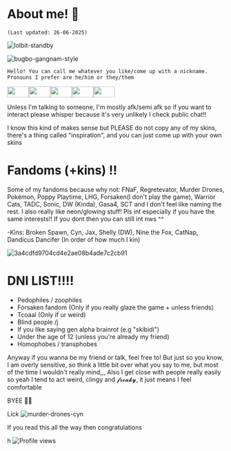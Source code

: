 # About me! 🥌
    (Last updated: 26-06-2025)

![lolbit-standby](https://raw.githubusercontent.com/xSnow-Fall/xSnow-Fall/refs/heads/main/lolbit-please-stand-by.gif)


![bugbo-gangnam-style](https://github.com/user-attachments/assets/923fe104-a6bf-41e1-a2da-cee05c3b28eb)

`Hello! You can call me whatever you like/come up with a nickname. Pronouns I prefer are he/him or they/them`

<img src="https://github.com/user-attachments/assets/a03e972a-34f3-48b5-a8f6-887d0869a6b8" width="50" height="25" /><img src="https://github.com/user-attachments/assets/0ab691ef-1a4f-4cb7-805f-99dab2d5779e" width="50" height="25" /><img src="https://github.com/user-attachments/assets/20b43422-1e96-43f8-ac77-7f1f42a0e0ac" width="50" height="25" /><img src="https://github.com/user-attachments/assets/034ee86c-718f-457c-939a-c89da3405656" width="50" height="25" /><img src="https://github.com/user-attachments/assets/d09644e6-e1ee-4c70-af4e-929694aa5953" width="50" height="25" /> 

Unless I'm talking to someone, I'm mostly afk/semi afk so if you want to interact please whisper because it's very unlikely I check public chat!!

I know this kind of makes sense but PLEASE do not copy any of my skins, there's a thing called "inspiration", and you can just come up with your own skins

# Fandoms (+kins) !!

Some of my fandoms because why not: FNaF, Regretevator, Murder Drones, Pokémon, Poppy Playtime, LHG, Forsaken(I don't play the game), Warrior Cats, TADC, Sonic, DW (Kinda), Gasa4, SCT and I don't feel like naming the rest. I also really like neon/glowing stuff!
Pls int especially if you have the same interests!! If you dont then you can still int nws ^^

-Kins: Broken Spawn, Cyn, Jax, Shelly (DW), Nine the Fox, CatNap, Dandicus Dancifer (In order of how much I kin)

![3a4cdfd9704cd4e2ae08b4ade7c2cb91](https://github.com/user-attachments/assets/9cafc977-cc03-4018-9c8d-9905d5716812)

# DNI LIST!!!!
- Pedophiles / zoophiles
- Forsaken fandom (Only if you really glaze the game + unless friends)
- Tcoaal (Only if ur weird)
- Blind people /j
- If you like saying gen alpha brainrot (e.g "skibidi")
- Under the age of 12 (unless you're already my friend)
- Homophobes / transphobes

Anyway if you wanna be my friend or talk, feel free to! But just so you know, I am overly sensitive, so think a little bit over what you say to me, but most of the time I wouldn't really mind,,, Also I get close with people really easily so yeah I tend to act weird, clingy and 𝓯𝓻𝓮𝓪𝓴𝔂, it just means I feel comfortable

BYEE 👋😼

Lick
![murder-drones-cyn](https://github.com/user-attachments/assets/e3aca81d-4a29-42dc-885a-b4983a24fad6)



If you read this all the way then congratulations


h
![Profile views](https://komarev.com/ghpvc/?username=CynDotEXE)
